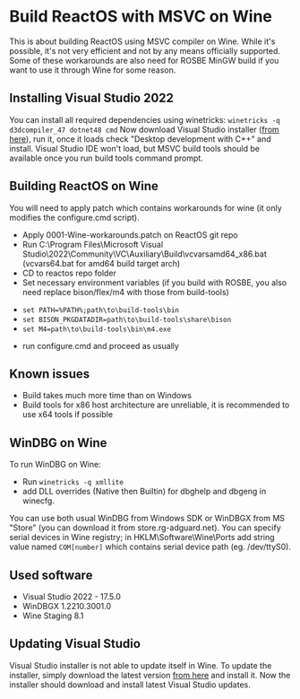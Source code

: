  
# Build ReactOS with MSVC on Wine
This is about building ReactOS using MSVC compiler on Wine. While it's possible, it's not very efficient and not by any means officially supported. Some of these workarounds are also need for ROSBE MinGW build if you want to use it through Wine for some reason.

## Installing Visual Studio 2022
You can install all required dependencies using winetricks:
`winetricks -q d3dcompiler_47 dotnet48 cmd`
Now download Visual Studio installer (<a href="https://visualstudio.microsoft.com">from here</a>), run it, once it loads check "Desktop development with C++" and install.
Visual Studio IDE won't load, but MSVC build tools should be available once you run build tools command prompt.

## Building ReactOS on Wine
You will need to apply patch which contains workarounds for wine (it only modifies the configure.cmd script).

* Apply 0001-Wine-workarounds.patch on ReactOS git repo
* Run C:\Program Files\Microsoft Visual Studio\2022\Community\VC\Auxiliary\Build\vcvarsamd64_x86.bat (vcvars64.bat for amd64 build target arch)
* CD to reactos repo folder
* Set necessary environment variables (if you build with ROSBE, you also need replace bison/flex/m4 with those from build-tools)
- `set PATH=%PATH%;path\to\build-tools\bin`
- `set BISON_PKGDATADIR=path\to\build-tools\share\bison`
- `set M4=path\to\build-tools\bin\m4.exe`
* run configure.cmd and proceed as usually
## Known issues
* Build takes much more time than on Windows
* Build tools for x86 host architecture are unreliable, it is recommended to use x64 tools if possible
## WinDBG on Wine
To run WinDBG on Wine:
* Run `winetricks -q xmllite`
* add DLL overrides (Native then Builtin) for dbghelp and dbgeng in winecfg.

You can use both usual WinDBG from Windows SDK or WinDBGX from MS "Store" (you can download it from store.rg-adguard.net).
You can specify serial devices in Wine registry; in HKLM\Software\Wine\Ports add string value named `COM[number]` which contains serial device path (eg. /dev/ttyS0).

## Used software
* Visual Studio 2022 - 17.5.0
* WinDBGX 1.2210.3001.0
* Wine Staging 8.1

## Updating Visual Studio
Visual Studio installer is not able to update itself in Wine. To update the installer, simply download the latest version <a href="https://visualstudio.microsoft.com">from here</a> and install it. Now the installer should download and install latest Visual Studio updates.

